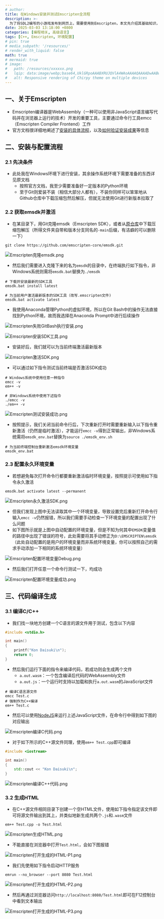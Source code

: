 ```yaml
---
# author:
title: 在Windows安装并测试Emscripten全流程
description: >-
  为了将SDL2编写的小游戏发布到网页上，需要使用到Emscripten，本文先介绍其基础知识，包括如何在Windows系统中安装emsdk、如何配置其环境变量、如何使用emcc/em++编译C/C++以及如何生成HTML
date: 2025-03-03 13:18:00 +0800
categories: [编程相关, 高级语言]
tags: [C++, Emscripten, 环境配置]
# pin: true
# media_subpath: '/resources/'
# render_with_liquid: false
math: true
# mermaid: true
# image:
#   path: /resources/xxxxxx.png
#   lqip: data:image/webp;base64,UklGRpoAAABXRUJQVlA4WAoAAAAQAAAADwAABwAAQUxQSDIAAAARL0AmbZurmr57yyIiqE8oiG0bejIYEQTgqiDA9vqnsUSI6H+oAERp2HZ65qP/VIAWAFZQOCBCAAAA8AEAnQEqEAAIAAVAfCWkAALp8sF8rgRgAP7o9FDvMCkMde9PK7euH5M1m6VWoDXf2FkP3BqV0ZYbO6NA/VFIAAAA
#   alt: Responsive rendering of Chirpy theme on multiple devices
---
```


## 一、关于Emscripten
- Emscripten编译器是WebAssembly（一种可以使用非JavaScript语言编写代码并在浏览器上运行的技术）开发的重要工具，主要通过命令行工具emcc（Emscripten Compiler Frontend）工作
- 官方文档很详细地阐述了[安装的具体流程](https://emscripten.org/docs/getting_started/downloads.html)，以及[如何验证安装成果](https://emscripten.org/docs/getting_started/Tutorial.html)等信息

## 二、安装与配置流程

### 2.1 先决条件
- 此处我在Windows环境下进行安装，其余操作系统环境下需要准备的东西详见原文档
    - 按照官方文档，我至少需要准备好一定版本的Python环境
    - 至于Git则爱装不装（相信大部分人都有），不装你同样可以笨笨地从Github仓库中下载压缩包然后解压，但就无法使用Git进行新版本拉取了

### 2.2 获取emsdk并激活
- 在某目录下，用Git克隆emsdk（Emscripten SDK），或者从[原仓库](https://github.com/emscripten-core/emsdk)中下载压缩包解压（所得文件夹自带和版本分支同名的`-main`后缀，有洁癖的可以删除一下）

```
git clone https://github.com/emscripten-core/emsdk.git
```

![Emscripten克隆emsdk.png](/resources/2025-03-03-在Windows安装并测试Emscripten全流程/Emscripten克隆emsdk.png)

- 然后我们需要进入克隆下来的名为`emsdk`的目录中，在终端执行如下指令，非Windows系统则需将`emsdk.bat`替换为`./emsdk`

```
# 下载并安装最新的SDK工具
emsdk.bat install latest

# 为当前用户激活最新版本的SDK工具（改写.emscripten文件)
emsdk.bat activate latest
```

- 我使用Anaconda管理Python的虚拟环境，所以在Git Bash中的操作无法直接找到Python环境，故而我选择在Anaconda Prompt中进行后续操作

![Emscripten失败GitBash执行安装.png](/resources/2025-03-03-在Windows安装并测试Emscripten全流程/Emscripten失败GitBash执行安装.png)

![Emscripten安装SDK工具.png](/resources/2025-03-03-在Windows安装并测试Emscripten全流程/Emscripten安装SDK工具.png)

- 安装好后，我们就可以为当前终端激活最新版本

![Emscripten激活SDK.png](/resources/2025-03-03-在Windows安装并测试Emscripten全流程/Emscripten激活SDK.png)

- 可以通过如下指令测试当前终端是否激活SDK成功

```
# Windows系统中使用任意一种指令
emcc -v
em++ -v

# 非Windows系统中使用下述指令
./emcc -v
./em++ -v
```

![Emscripten测试安装成功.png](/resources/2025-03-03-在Windows安装并测试Emscripten全流程/Emscripten测试安装成功.png)

- 按照提示，我们关闭当前命令行后，下次重新打开时需要重新输入以下指令重新激活（仍然是临时激活），才能运行`emcc -v`得到正常输出，非Windows系统需将`emsdk_env.bat`替换为`source ./emsdk_env.sh`

```
# 为当前终端控制台重新激活emsdk环境变量
emsdk_env.bat
```

### 2.3 配置永久环境变量
- 若想避免每次打开命令行都要重新激活临时环境变量，按照提示可使用如下指令永久激活

```
emsdk.bat activate latest --permanent
```

![Emscripten永久激活SDK.png](/resources/2025-03-03-在Windows安装并测试Emscripten全流程/Emscripten永久激活SDK.png)

- 但我们发现上图中无法读取其中一个环境变量，导致设置完后重新打开命令行输入`emcc -v`仍然报错，所以我们需要手动检查一下环境变量的配置出现了什么问题
- 如下图所示就是上图中自动配置的环境变量，但是不知为何其中`EMSDK`变量值的路径中出现了错误的符号，此处需要将其手动修正为`D:\EMSCRIPTEN\emsdk`（此处自动配置的是用户的环境变量而非系统环境变量，你可以按照自己的需求手动添加一下相同的系统环境变量）

![Emscripten配置环境变量Debug.png](/resources/2025-03-03-在Windows安装并测试Emscripten全流程/Emscripten配置环境变量Debug.png)

- 然后我们打开任意一个命令行测试一下，均成功

![Emscripten配置环境变量成功.png](/resources/2025-03-03-在Windows安装并测试Emscripten全流程/Emscripten配置环境变量成功.png)

## 三、代码编译生成

### 3.1 编译C/C++
- 我们找一块地方创建一个C语言的源文件用于测试，包含以下内容

```c
#include <stdio.h>

int main()
{
    printf("Kon Daisuki\n");
    return 0;
}
```

- 然后我们运行下面的指令来编译代码，若成功则会生成两个文件
    - `a.out.wasm`：一个包含编译后代码的WebAssembly文件
    - `a.out.js`：一个运行时支持以加载和执行`a.out.wasm`的JavaScript文件

```
# 编译C语言源文件
emcc Test.c
# 强制作为C++编译
em++ Test.c
```

- 然后可以使用[NodeJS](https://nodejs.org/en/)来运行上述JavaScript文件，在命令行中得到如下图的对应输出

![Emscripten编译C代码.png](/resources/2025-03-03-在Windows安装并测试Emscripten全流程/Emscripten编译C代码.png)

- 对于如下所示的C++源文件同理，使用`em++ Test.cpp`即可编译

```cpp
#include <iostream>

int main()
{
    std::cout << "Kon Daisuki\n";
}
```

![Emscripten编译C++代码.png](/resources/2025-03-03-在Windows安装并测试Emscripten全流程/Emscripten编译C++代码.png)

### 3.2 生成HTML
- 在C++源文件相同目录下创建一个空HTML文件，使用如下指令指定该文件即可将源文件输出到其上，并类似地新生成共两个`.js`和`.wasm`文件

```
em++ Test.cpp -o Test.html
```

![Emscripten生成HTML.png](/resources/2025-03-03-在Windows安装并测试Emscripten全流程/Emscripten生成HTML.png)

- 不能直接在浏览器中打开`Test.html`，会如下图报错

![Emscripten打开生成的HTML-P1.png](/resources/2025-03-03-在Windows安装并测试Emscripten全流程/Emscripten打开生成的HTML-P1.png)

- 我们先使用如下指令启动HTTP服务

```
emrun --no_browser --port 8080 Test.html
```

![Emscripten打开生成的HTML-P2.png](/resources/2025-03-03-在Windows安装并测试Emscripten全流程/Emscripten打开生成的HTML-P2.png)

- 然后再通过浏览器访问`http://localhost:8080/Test.html`即可在F12控制台中看到文本输出

![Emscripten打开生成的HTML-P3.png](/resources/2025-03-03-在Windows安装并测试Emscripten全流程/Emscripten打开生成的HTML-P3.png)